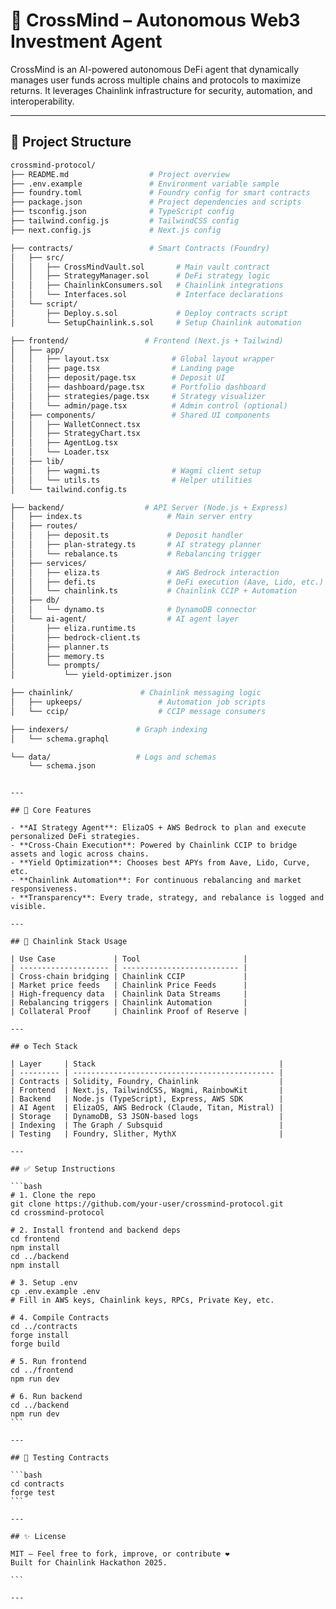 # 🧠 CrossMind – Autonomous Web3 Investment Agent

CrossMind is an AI-powered autonomous DeFi agent that dynamically manages user funds across multiple chains and protocols to maximize returns. It leverages Chainlink infrastructure for security, automation, and interoperability.

---

## 📁 Project Structure

```bash
crossmind-protocol/
├── README.md                  # Project overview
├── .env.example               # Environment variable sample
├── foundry.toml               # Foundry config for smart contracts
├── package.json               # Project dependencies and scripts
├── tsconfig.json              # TypeScript config
├── tailwind.config.js         # TailwindCSS config
├── next.config.js             # Next.js config

├── contracts/                 # Smart Contracts (Foundry)
│   ├── src/
│   │   ├── CrossMindVault.sol       # Main vault contract
│   │   ├── StrategyManager.sol      # DeFi strategy logic
│   │   ├── ChainlinkConsumers.sol   # Chainlink integrations
│   │   └── Interfaces.sol           # Interface declarations
│   └── script/
│       ├── Deploy.s.sol             # Deploy contracts script
│       └── SetupChainlink.s.sol     # Setup Chainlink automation

├── frontend/                 # Frontend (Next.js + Tailwind)
│   ├── app/
│   │   ├── layout.tsx              # Global layout wrapper
│   │   ├── page.tsx                # Landing page
│   │   ├── deposit/page.tsx        # Deposit UI
│   │   ├── dashboard/page.tsx      # Portfolio dashboard
│   │   ├── strategies/page.tsx     # Strategy visualizer
│   │   └── admin/page.tsx          # Admin control (optional)
│   ├── components/                 # Shared UI components
│   │   ├── WalletConnect.tsx
│   │   ├── StrategyChart.tsx
│   │   ├── AgentLog.tsx
│   │   └── Loader.tsx
│   ├── lib/
│   │   ├── wagmi.ts                # Wagmi client setup
│   │   └── utils.ts                # Helper utilities
│   └── tailwind.config.ts

├── backend/                  # API Server (Node.js + Express)
│   ├── index.ts                   # Main server entry
│   ├── routes/
│   │   ├── deposit.ts             # Deposit handler
│   │   ├── plan-strategy.ts       # AI strategy planner
│   │   └── rebalance.ts           # Rebalancing trigger
│   ├── services/
│   │   ├── eliza.ts               # AWS Bedrock interaction
│   │   ├── defi.ts                # DeFi execution (Aave, Lido, etc.)
│   │   └── chainlink.ts           # Chainlink CCIP + Automation
│   ├── db/
│   │   └── dynamo.ts              # DynamoDB connector
│   └── ai-agent/                  # AI agent layer
│       ├── eliza.runtime.ts
│       ├── bedrock-client.ts
│       ├── planner.ts
│       ├── memory.ts
│       └── prompts/
│           └── yield-optimizer.json

├── chainlink/               # Chainlink messaging logic
│   ├── upkeeps/                 # Automation job scripts
│   └── ccip/                    # CCIP message consumers

├── indexers/               # Graph indexing
│   └── schema.graphql

└── data/                   # Logs and schemas
    └── schema.json
```

````

---

## 🧠 Core Features

- **AI Strategy Agent**: ElizaOS + AWS Bedrock to plan and execute personalized DeFi strategies.
- **Cross-Chain Execution**: Powered by Chainlink CCIP to bridge assets and logic across chains.
- **Yield Optimization**: Chooses best APYs from Aave, Lido, Curve, etc.
- **Chainlink Automation**: For continuous rebalancing and market responsiveness.
- **Transparency**: Every trade, strategy, and rebalance is logged and visible.

---

## 🔗 Chainlink Stack Usage

| Use Case             | Tool                       |
| -------------------- | -------------------------- |
| Cross-chain bridging | Chainlink CCIP             |
| Market price feeds   | Chainlink Price Feeds      |
| High-frequency data  | Chainlink Data Streams     |
| Rebalancing triggers | Chainlink Automation       |
| Collateral Proof     | Chainlink Proof of Reserve |

---

## ⚙️ Tech Stack

| Layer     | Stack                                         |
| --------- | --------------------------------------------- |
| Contracts | Solidity, Foundry, Chainlink                  |
| Frontend  | Next.js, TailwindCSS, Wagmi, RainbowKit       |
| Backend   | Node.js (TypeScript), Express, AWS SDK        |
| AI Agent  | ElizaOS, AWS Bedrock (Claude, Titan, Mistral) |
| Storage   | DynamoDB, S3 JSON-based logs                  |
| Indexing  | The Graph / Subsquid                          |
| Testing   | Foundry, Slither, MythX                       |

---

## ✅ Setup Instructions

```bash
# 1. Clone the repo
git clone https://github.com/your-user/crossmind-protocol.git
cd crossmind-protocol

# 2. Install frontend and backend deps
cd frontend
npm install
cd ../backend
npm install

# 3. Setup .env
cp .env.example .env
# Fill in AWS keys, Chainlink keys, RPCs, Private Key, etc.

# 4. Compile Contracts
cd ../contracts
forge install
forge build

# 5. Run frontend
cd ../frontend
npm run dev

# 6. Run backend
cd ../backend
npm run dev
```

---

## 🧪 Testing Contracts

```bash
cd contracts
forge test
```

---

## ✨ License

MIT — Feel free to fork, improve, or contribute ❤️
Built for Chainlink Hackathon 2025.

```

---
````
